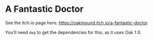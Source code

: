 # A Fantastic Doctor

See the itch.io page here: https://oakmound.itch.io/a-fantastic-doctor

You'll need `dep` to get the dependencies for this, as it uses Oak 1.X.